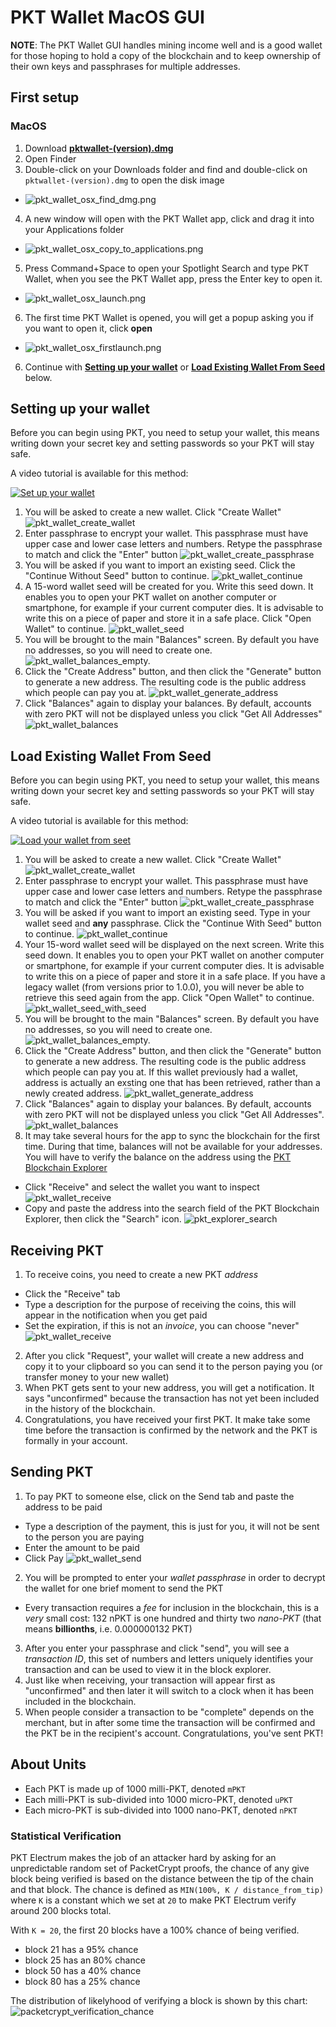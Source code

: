# PKT Wallet MacOS GUI


**NOTE**: The PKT Wallet GUI handles mining income well and is a good wallet for those hoping to hold a copy of the blockchain and to keep ownership of their own keys and passphrases for multiple addresses.

## First setup
### MacOS
1. Download **[pktwallet-(version).dmg
](https://github.com/artrepreneur/Vodun/releases)**
2. Open Finder
3. Double-click on your Downloads folder and find and double-click on `pktwallet-(version).dmg` to open the disk image
  * ![pkt_wallet_osx_find_dmg.png](./pkt_wallet_osx_find_dmg.png)
4. A new window will open with the PKT Wallet app, click and drag it into your Applications folder
  * ![pkt_wallet_osx_copy_to_applications.png](./pkt_wallet_osx_copy_to_applications.png)
5. Press Command+Space to open your Spotlight Search and type PKT Wallet, when you see the PKT Wallet app, press the Enter key to open it.
  * ![pkt_wallet_osx_launch.png](./pkt_wallet_osx_launch.png)
6. The first time PKT Wallet is opened, you will get a popup asking you if you want to open it, click **open**
  * ![pkt_wallet_osx_firstlaunch.png](./pkt_wallet_osx_firstlaunch.png)
6. Continue with **[Setting up your wallet](#setting-up-your-wallet)** or **[Load Existing Wallet From Seed](load-existing-wallet-from-seed)** below.


## Setting up your wallet
Before you can begin using PKT, you need to setup your wallet, this means writing down your secret key and setting passwords so your PKT will stay safe.

A video tutorial is available for this method:

[![Set up your wallet](https://img.youtube.com/vi/JqDSlfQuMP8/0.jpg)](https://www.youtube.com/watch?v=JqDSlfQuMP8)

1. You will be asked to create a new wallet. Click "Create Wallet"
![pkt_wallet_create_wallet](./pkt_wallet_create_wallet.png)
2. Enter passphrase to encrypt your wallet. This passphrase must have upper case and lower case letters and numbers. Retype the passphrase to match and click the "Enter" button
![pkt_wallet_create_passphrase](./pkt_wallet_create_passphrase.png)
3. You will be asked if you want to import an existing seed. Click the "Continue Without Seed" button to continue.
![pkt_wallet_continue](./pkt_wallet_continue.png)
4. A 15-word wallet seed will be created for you. Write this seed down. It enables you to open your PKT wallet on another computer or smartphone, for example if your current computer dies. It is advisable to write this on a piece of paper and store it in a safe place. Click "Open Wallet" to continue.
![pkt_wallet_seed](./pkt_wallet_seed.png)
5. You will be brought to the main "Balances" screen. By default you have no addresses, so you will need to create one.
![pkt_wallet_balances_empty.](./pkt_pkt_wallet_balances_empty.png)
6. Click the "Create Address" button, and then click the "Generate" button to generate a new address. The resulting code is the public address which people can pay you at.
![pkt_wallet_generate_address](./pkt_wallet_generate_address.png)
7. Click "Balances" again to display your balances. By default, accounts with zero PKT will not be displayed unless you click "Get All Addresses"
![pkt_wallet_balances](./pkt_wallet_balances.png)

## Load Existing Wallet From Seed
Before you can begin using PKT, you need to setup your wallet, this means writing down your secret key and setting passwords so your PKT will stay safe.

A video tutorial is available for this method:

[![Load your wallet from seet](https://img.youtube.com/vi/c5cgrYDkEzI/0.jpg)](https://youtu.be/c5cgrYDkEzI)

1. You will be asked to create a new wallet. Click "Create Wallet"
![pkt_wallet_create_wallet](./pkt_wallet_create_wallet.png)
2. Enter passphrase to encrypt your wallet. This passphrase must have upper case and lower case letters and numbers. Retype the passphrase to match and click the "Enter" button
![pkt_wallet_create_passphrase](./pkt_wallet_create_passphrase.png)
3. You will be asked if you want to import an existing seed. Type in your wallet seed and **any** passphrase. Click the "Continue With Seed" button to continue.
![pkt_wallet_continue](./pkt_wallet_continue.png)
4. Your 15-word wallet seed will be displayed on the next screen. Write this seed down. It enables you to open your PKT wallet on another computer or smartphone, for example if your current computer dies. It is advisable to write this on a piece of paper and store it in a safe place. If you have a legacy wallet (from versions prior to 1.0.0), you will never be able to retrieve this seed again from the app. Click "Open Wallet" to continue.
![pkt_wallet_seed_with_seed](./pkt_wallet_seed_with_seed.png)
5. You will be brought to the main "Balances" screen. By default you have no addresses, so you will need to create one.
![pkt_wallet_balances_empty.](./pkt_pkt_wallet_balances_empty.png)
6. Click the "Create Address" button, and then click the "Generate" button to generate a new address. The resulting code is the public address which people can pay you at. If this wallet previously had a wallet, address is actually an exsting one that has been retrieved, rather than a newly created address.
![pkt_wallet_generate_address](./pkt_wallet_generate_address.png)
7. Click "Balances" again to display your balances. By default, accounts with zero PKT will not be displayed unless you click "Get All Addresses".
![pkt_wallet_balances](./pkt_wallet_balances.png)
8. It may take several hours for the app to sync the blockchain for the first time. During that time, balances will not be available for your addresses. You will have to verify the balance on the address using the [PKT Blockchain Explorer](https://explorer.pkt.cash/)
  * Click "Receive" and select the wallet you want to inspect
![pkt_wallet_receive](./pkt_wallet_receive.png)
  * Copy and paste the address into the search field of the PKT Blockchain Explorer, then click the "Search" icon.
![pkt_explorer_search](./pkt_explorer_search.png)

## Receiving PKT
1. To receive coins, you need to create a new PKT *address*
  * Click the "Receive" tab
  * Type a description for the purpose of receiving the coins, this will appear in the notification when you get paid
  * Set the expiration, if this is not an *invoice*, you can choose "never"
![pkt_wallet_receive](./pkt_wallet_receive.png)
2. After you click "Request", your wallet will create a new address and copy it to your clipboard so you can send it to the person paying you (or transfer money to your new wallet)
3. When PKT gets sent to your new address, you will get a notification. It says "unconfirmed" because the transaction has not yet been included in the history of the blockchain.
4. Congratulations, you have received your first PKT. It make take some time before the transaction is confirmed by the network and the PKT is formally in your account.

## Sending PKT
1. To pay PKT to someone else, click on the Send tab and paste the address to be paid
  * Type a description of the payment, this is just for you, it will not be sent to the person you are paying
  * Enter the amount to be paid
  * Click Pay
![pkt_wallet_send](./pkt_wallet_send.png)
2. You will be prompted to enter your *wallet passphrase* in order to decrypt the wallet for one brief moment to send the PKT
  * Every transaction requires a *fee* for inclusion in the blockchain, this is a *very* small cost: 132 nPKT is one hundred and thirty two *nano-PKT* (that means **billionths**, i.e. 0.000000132 PKT)
3. After you enter your passphrase and click "send", you will see a *transaction ID*, this set of numbers and letters uniquely identifies your transaction and can be used to view it in the block explorer.
4. Just like when receiving, your transaction will appear first as "unconfirmed" and then later it will switch to a clock when it has been included in the blockchain.
5. When people consider a transaction to be "complete" depends on the merchant, but in after some time the transaction will be confirmed and the PKT be in the recipient's account. Congratulations, you've sent PKT!

## About Units
* Each PKT is made up of 1000 milli-PKT, denoted `mPKT`
* Each milli-PKT is sub-divided into 1000 micro-PKT, denoted `uPKT`
* Each micro-PKT is sub-divided into 1000 nano-PKT, denoted `nPKT`

### Statistical Verification
PKT Electrum makes the job of an attacker hard by asking for an unpredictable random set of PacketCrypt proofs, the chance of any give block being verified is based on the distance between the tip of the chain and that block. The chance is defined as `MIN(100%, K / distance_from_tip)` where `K` is a constant which we set at `20` to make PKT Electrum verify around 200 blocks total.

With `K = 20`, the first 20 blocks have a 100% chance of being verified.
* block 21 has a 95% chance
* block 25 has an 80% chance
* block 50 has a 40% chance
* block 80 has a 25% chance

The distribution of likelyhood of verifying a block is shown by this chart:
![packetcrypt_verification_chance](./packetcrypt_verification_chance.png)


